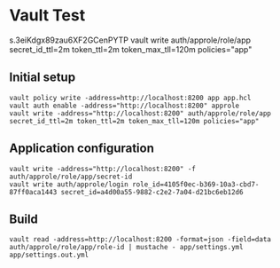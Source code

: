 
# Vault Test

s.3eiKdgx89zau6XF2GCenPYTP
vault write auth/approle/role/app secret_id_ttl=2m token_ttl=2m token_max_tll=120m policies="app"

## Initial setup

```
vault policy write -address=http://localhost:8200 app app.hcl
vault auth enable -address="http://localhost:8200" approle
vault write -address="http://localhost:8200" auth/approle/role/app secret_id_ttl=2m token_ttl=2m token_max_tll=120m policies="app"
```

## Application configuration

```
vault write -address="http://localhost:8200" -f auth/approle/role/app/secret-id
vault write auth/approle/login role_id=4105f0ec-b369-10a3-cbd7-87ff0aca1443 secret_id=a4d00a55-9882-c2e2-7a04-d21bc6eb12d6
```

## Build

```
vault read -address=http://localhost:8200 -format=json -field=data auth/approle/role/app/role-id | mustache - app/settings.yml app/settings.out.yml

```